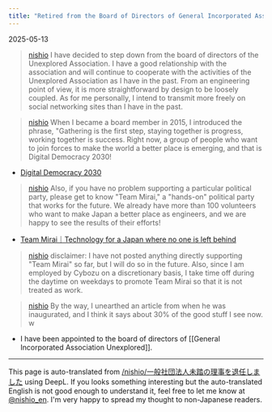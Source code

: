 ```yaml
---
title: "Retired from the Board of Directors of General Incorporated Association Unexplored"
---
```


2025-05-13
> [nishio](https://x.com/nishio/status/1922128345287761959) I have decided to step down from the board of directors of the Unexplored Association. I have a good relationship with the association and will continue to cooperate with the activities of the Unexplored Association as I have in the past. From an engineering point of view, it is more straightforward by design to be loosely coupled. As for me personally, I intend to transmit more freely on social networking sites than I have in the past.

> [nishio](https://x.com/nishio/status/1922132660199080079) When I became a board member in 2015, I introduced the phrase, "Gathering is the first step, staying together is progress, working together is success. Right now, a group of people who want to join forces to make the world a better place is emerging, and that is Digital Democracy 2030!
- [Digital Democracy 2030](https://dd2030.org/)

> [nishio](https://x.com/nishio/status/1922134928554135939) Also, if you have no problem supporting a particular political party, please get to know "Team Mirai," a "hands-on" political party that works for the future. We already have more than 100 volunteers who want to make Japan a better place as engineers, and we are happy to see the results of their efforts!
- [Team Mirai｜Technology for a Japan where no one is left behind](https://team-mir.ai/)

> [nishio](https://x.com/nishio/status/1922135651270492527) disclaimer: I have not posted anything directly supporting "Team Mirai" so far, but I will do so in the future. Also, since I am employed by Cybozu on a discretionary basis, I take time off during the daytime on weekdays to promote Team Mirai so that it is not treated as work.

> [nishio](https://x.com/nishio/status/1922136579113460035) By the way, I unearthed an article from when he was inaugurated, and I think it says about 30% of the good stuff I see now. w
- I have been appointed to the board of directors of [[General Incorporated Association Unexplored]].

---
This page is auto-translated from [/nishio/一般社団法人未踏の理事を退任しました](https://scrapbox.io/nishio/一般社団法人未踏の理事を退任しました) using DeepL. If you looks something interesting but the auto-translated English is not good enough to understand it, feel free to let me know at [@nishio_en](https://twitter.com/nishio_en). I'm very happy to spread my thought to non-Japanese readers.
